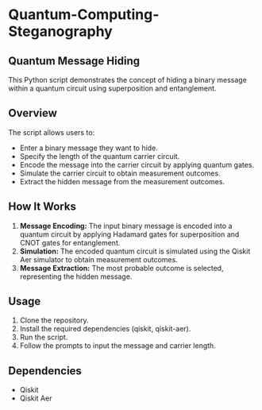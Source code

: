 # Quantum-Computing-Steganography

## Quantum Message Hiding
This Python script demonstrates the concept of hiding a binary message within a quantum circuit using superposition and entanglement.

## Overview
The script allows users to:

- Enter a binary message they want to hide.
- Specify the length of the quantum carrier circuit.
- Encode the message into the carrier circuit by applying quantum gates.
- Simulate the carrier circuit to obtain measurement outcomes.
- Extract the hidden message from the measurement outcomes.

## How It Works
1. **Message Encoding:** The input binary message is encoded into a quantum circuit by applying Hadamard gates for superposition and CNOT gates for entanglement.
2. **Simulation:**  The encoded quantum circuit is simulated using the Qiskit Aer simulator to obtain measurement outcomes.
3. **Message Extraction:**  The most probable outcome is selected, representing the hidden message.

## Usage
1. Clone the repository.
2. Install the required dependencies (qiskit, qiskit-aer).
3. Run the script.
4. Follow the prompts to input the message and carrier length.

## Dependencies
- Qiskit
- Qiskit Aer
